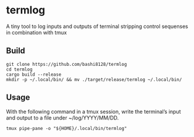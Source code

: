 # termlog

A tiny tool to log inputs and outputs of terminal stripping control sequenses in combination with tmux

## Build

```
git clone https://github.com/bashi8128/termlog
cd termlog
cargo build --release 
mkdir -p ~/.local/bin/ && mv ./target/release/termlog ~/.local/bin/
```

## Usage

With the following command in a tmux session, write the terminal’s input and output to a file under ~/log/YYYY/MM/DD.

```
tmux pipe-pane -o "${HOME}/.local/bin/termlog"
```
